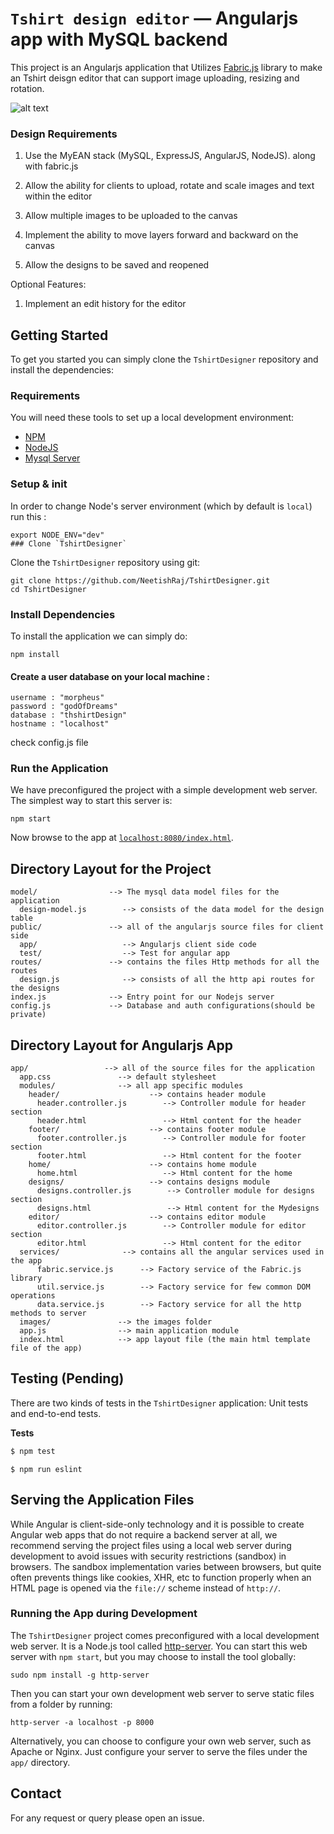 # `Tshirt design editor` — Angularjs app with MySQL backend

This project is an Angularjs application that Utilizes [Fabric.js][fabric.js] library to make an Tshirt deisgn editor that can support image uploading, resizing and rotation.

![alt text](https://i.imgur.com/bUTN9jG.png)

### Design Requirements

1. Use the MyEAN stack (MySQL, ExpressJS, AngularJS, NodeJS).  along with fabric.js

2. Allow the ability for clients to upload, rotate and scale images and text within the editor

3. Allow multiple images to be uploaded to the canvas

4. Implement the ability to move layers forward and backward on the canvas

5. Allow the designs to be saved and reopened

Optional Features:

1. Implement an edit history for the editor


## Getting Started

To get you started you can simply clone the `TshirtDesigner` repository and install the dependencies:

### Requirements

You will need these tools to set up a local development environment:

* [NPM](https://www.npmjs.com/)
* [NodeJS](https://nodejs.org/)
* [Mysql Server](https://www.mysql.com/)

### Setup & init

In order to change Node's server environment (which by default is `local`) run this :
```
export NODE_ENV="dev"
### Clone `TshirtDesigner`
```

Clone the `TshirtDesigner` repository using git:

```
git clone https://github.com/NeetishRaj/TshirtDesigner.git
cd TshirtDesigner
```

### Install Dependencies


To install the application we can simply do:

```
npm install
```

#### Create a user database on your local machine :

```
username : "morpheus"
password : "godOfDreams"
database : "thshirtDesign"
hostname : "localhost"
```
check config.js file


### Run the Application

We have preconfigured the project with a simple development web server. The simplest way to start
this server is:

```
npm start
```

Now browse to the app at [`localhost:8080/index.html`][local-app-url].

## Directory Layout for the Project

```
model/                --> The mysql data model files for the application
  design-model.js        --> consists of the data model for the design table
public/               --> all of the angularjs source files for client side     
  app/                   --> Angularjs client side code
  test/                  --> Test for angular app
routes/               --> contains the files Http methods for all the routes     
  design.js              --> consists of all the http api routes for the designs  
index.js              --> Entry point for our Nodejs server
config.js             --> Database and auth configurations(should be private)
```

## Directory Layout for Angularjs App

```
app/                 --> all of the source files for the application
  app.css               --> default stylesheet
  modules/              --> all app specific modules
    header/                    --> contains header module
      header.controller.js        --> Controller module for header section
      header.html                 --> Html content for the header
    footer/                    --> contains footer module
      footer.controller.js        --> Controller module for footer section
      footer.html                 --> Html content for the footer
    home/                      --> contains home module
      home.html                   --> Html content for the home
    designs/                   --> contains designs module
      designs.controller.js        --> Controller module for designs section
      designs.html                 --> Html content for the Mydesigns
    editor/                    --> contains editor module
      editor.controller.js        --> Controller module for editor section
      editor.html                 --> Html content for the editor
  services/              --> contains all the angular services used in the app
      fabric.service.js      --> Factory service of the Fabric.js library
      util.service.js        --> Factory service for few common DOM operations
      data.service.js        --> Factory service for all the http methods to server
  images/               --> the images folder
  app.js                --> main application module
  index.html            --> app layout file (the main html template file of the app)
```


## Testing (Pending)

There are two kinds of tests in the `TshirtDesigner` application: Unit tests and end-to-end tests.

**Tests**

```sh
$ npm test
```

<!-- **Eslint** -->

```
$ npm run eslint
```

## Serving the Application Files

While Angular is client-side-only technology and it is possible to create Angular web apps that
do not require a backend server at all, we recommend serving the project files using a local
web server during development to avoid issues with security restrictions (sandbox) in browsers. The
sandbox implementation varies between browsers, but quite often prevents things like cookies, XHR,
etc to function properly when an HTML page is opened via the `file://` scheme instead of `http://`.

### Running the App during Development

The `TshirtDesigner` project comes preconfigured with a local development web server. It is a Node.js
tool called [http-server][http-server]. You can start this web server with `npm start`, but you may
choose to install the tool globally:

```
sudo npm install -g http-server
```

Then you can start your own development web server to serve static files from a folder by running:

```
http-server -a localhost -p 8000
```

Alternatively, you can choose to configure your own web server, such as Apache or Nginx. Just
configure your server to serve the files under the `app/` directory.


## Contact

For any request or query please open an issue.

[angularjs]: https://angularjs.org/
[fabric.js]: http://fabricjs.com/
[git]: https://git-scm.com/
[http-server]: https://github.com/indexzero/http-server
[jasmine]: https://jasmine.github.io/
[jdk]: https://wikipedia.org/wiki/Java_Development_Kit
[jdk-download]: http://www.oracle.com/technetwork/java/javase/downloads
[karma]: https://karma-runner.github.io/
[local-app-url]: http://localhost:8080/
[node]: https://nodejs.org/
[npm]: https://www.npmjs.org/
[protractor]: http://www.protractortest.org/
[selenium]: http://docs.seleniumhq.org/
[travis]: https://travis-ci.org/
[travis-docs]: https://docs.travis-ci.com/user/getting-started
